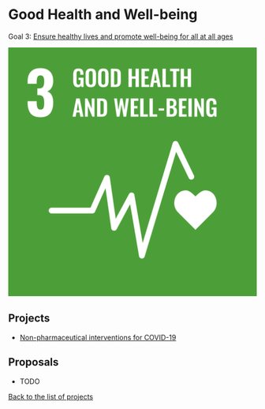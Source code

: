 # Good Health and Well-being

Goal 3: [Ensure healthy lives and promote well-being for all at all ages](https://sdgs.un.org/goals/goal3)

[![Goal 3](../images/sdgs/E-WEB-Goal-03.png)](https://sdgs.un.org/goals/goal3)

## Projects

- [Non-pharmaceutical interventions for COVID-19](../projects/covid19.md)

## Proposals

- TODO

[Back to the list of projects](../README.md)
